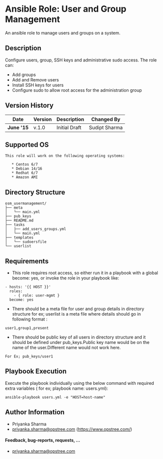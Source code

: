 Ansible Role: User and Group Management
========================================
An ansible role to manage users and groups on a system.

Description
-----------
Configure users, group, SSH keys and administrative sudo access. The role can:

* Add groups
* Add and Remove users
* Install SSH keys for users
* Configure sudo to allow root access for the administration group

Version History
---------------

|**Date**| **Version**| **Description**| **Changed By** |
|----------|---------|---------------|-----------------|
|**June '15** | v.1.0 | Initial Draft | Sudipt Sharma |

Supported OS
------------
```
This role will work on the following operating systems:

   * Centos 6/7
   * Debian 14/16
   * Redhat 6/7
   * Amazon AMI
```
Directory Structure
-------------------
```
osm_usermanagement/
├── meta
│   └── main.yml
├── pub_keys
├── README.md
├── tasks
│   ├── add_users_groups.yml
│   └── main.yml
├── templates
│   └── sudoersfile
└── userlist
```
Requirements
------------
* This role requires root access, so either run it in a playbook with a global become: yes, or invoke the role in your playbook like:
```
- hosts: '{{ HOST }}'
  roles:
    - { role: user-mgmt } 
  become: yes
```

* There should be a meta file for user and group details in directory structure for ex; userlist is a meta file where details should go in following format :

``` 
user1,group1,present 

```

* There should be public key of all users in directory structure and it should be defined under pub_keys.Public key name would be on the name of the user.Different name would not work here. 

```
For Ex; pub_keys/user1

```

Playbook Execution
----------------

Execute the playbook individually using the below command with required extra variables ( for ex; playbook name: users.yml):
 
 ``` ansible-playbook users.yml -e "HOST=host-name" ```

Author Information
------------------
* Priyanka Sharma
* priyanka.sharma@opstree.com
(https://www.opstree.com/)

#### Feedback, bug-reports, requests, ...

* priyanka.sharma@opstree.com


